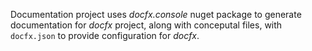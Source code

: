 Documentation project uses *docfx.console* nuget package to generate documentation for *docfx* project, along with conceputal files, with `docfx.json` to provide configuration for *docfx*.